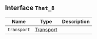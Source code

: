 ## Interface `That_8`

| Name | Type | Description |
| - | - | - |
| `transport` | [Transport](./Transport.md) | &nbsp; |
